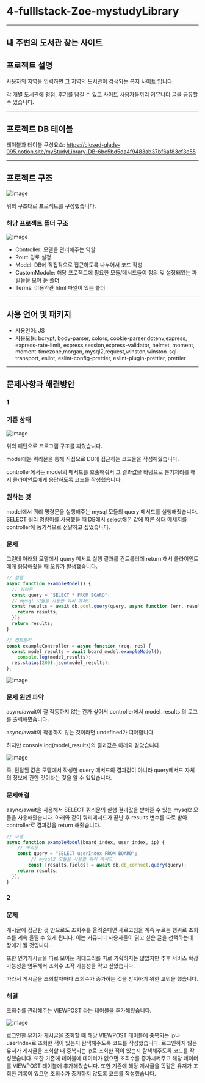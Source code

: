 # 4-fulllstack-Zoe-mystudyLibrary
------------------------------------

내 주변의 도서관 찾는 사이트
------------------------------------
## 프로젝트 설명

  사용자의 지역을 입력하면 그 지역의 도서관이 검색되는 복지 사이트 입니다.
  
  각 개별 도서관에 평점, 후기를 남길 수 있고 사이트 사용자들끼리 커뮤니티 글을 공유할 수 있습니다.

  
------------------------------------
## 프로젝트 DB 테이블

테이블과 테이블 구성요소:
https://closed-glade-095.notion.site/myStudyLibrary-DB-6bc5bd5da4f9483ab37bf6af83cf3e55

-------------------------------------
## 프로젝트 구조
![image](https://user-images.githubusercontent.com/98700133/160259273-0556e259-ffd2-4c48-a97f-851f331522e4.png)

위의 구조대로 프로젝트를 구성했습니다.



### 해당 프로젝트 폴더 구조
![image](https://user-images.githubusercontent.com/98700133/160256063-cbe1452d-d083-433a-bd81-c0e8d6749f9a.png)

+ Controller: 모델을 관리해주는 역할
+ Rout: 경로 설정
+ Model: DB에 직접적으로 접근하도록 나누어서 코드 작성
+ CustomModule: 해당 프로젝트에 필요한 모듈/메서드들이 정의 및 설정돼있는 파일들을 모아 둔 폴더
+ Terms: 이용약관 html 파일이 있는 폴더

--------------------------------------
## 사용 언어 및 패키지

+ 사용언어: JS
+ 사용모듈: bcrypt, body-parser, colors, cookie-parser,dotenv,express, express-rate-limit, express,session,express-validator, helmet, moment, moment-timezone,morgan,
           mysql2,request,winston,winston-sql-transport, eslint, eslint-config-prettier, eslint-plugin-prettier, prettier

--------------------------------------
## 문제사항과 해결방안

### 1

### **기존 상태**

![image](https://user-images.githubusercontent.com/98700133/160259270-b09844a3-e107-4a6c-9b91-26f88fd6edae.png)

위의 패턴으로 프로그램 구조를 짜줬습니다.

model에는 쿼리문을 통해 직접으로 DB에 접근하는 코드들을 작성해줬습니다. 

controller에서는 model의 메서드를 호출해줘서 그 결과값을 바탕으로 분기처리를 해서 클라이언트에게 응답하도록 코드를 작성했습니다.

### **원하는 것**

model에서 쿼리 명령문을 실행해주는  mysql 모듈의 query 메서드를 실행해줬습니다. SELECT 쿼리 명령어를 사용했을 때 DB에서 select해온 값에 따른 상태 메세지를 controller에 동기적으로 전달하고 싶었습니다. 

### **문제**

그런데 아래와 모델에서 query 메서드 실행 결과를 컨트롤러에 return 해서 클라이언트에게 응답해줬을 때 오류가 발생했습니다.

```jsx
// 모델
async function exampleModel() {
  // 쿼리문
  const query = "SELECT * FROM BOARD";
  // mysql 모듈을 사용한 쿼리 메서드
  const results = await db.pool.query(query, async function (err, results) {
    return results;
  });
  return results;
}

```

```jsx
// 컨트롤러
const exampleController = async function (req, res) {
  const model_results = await board_model.exampleModel();
	console.log(model_results);
  res.status(200).json(model_results);
};
```

![image](https://user-images.githubusercontent.com/98700133/160259330-f5dbb523-39c8-4453-b04f-b62528e1d55f.png)


### 문제 원인 파악

async/await이 잘 작동하지 않는 건가 싶어서 controller에서 model_results 의 로그를 출력해봤습니다.

async/await이 작동하지 않는 것이라면 undefined가 떠야합니다.

하지만 console.log(model_results)의 결과값은 아래와 같았습니다.

![image](https://user-images.githubusercontent.com/98700133/160259299-6544c8ba-42f4-4c04-8148-b4c9cda6225b.png)


즉,  전달된 값은 모델에서 작성한 query 메서드의 결과값이 아니라 query메서드 자체의 정보에 관한 것이라는 것을 알 수 있었습니다. 

### 문제해결

async/await을 사용해서 SELECT 쿼리문의 실행 결과값을 받아줄 수 있는 mysql2 모듈을 사용해줬습니다. 아래와 같이 쿼리메서드가 끝난 후 results 변수를 따로 받아 controller로 결과값을 return 해줬습니다. 

```jsx
// 모델
async function exampleModel(board_index, user_index, ip) {
    // 쿼리문
    const query = "SELECT userIndex FROM BOARD";
		 // mysql2 모듈을 사용한 쿼리 메서드 
		const [results,fields] = await db.db_connect.query(query);
	return results;
  });
}
```

### 2

### **문제**

게시글에 접근한 것 만으로도 조회수를 올려준다면 새로고침을 계속 누르는 행위로 조회수를 계속 올릴 수 있게 됩니다. 이는 커뮤니티 사용자들이 읽고 싶은 글을 선택하는데 장애가 될 것입니다.

또한 인기게시글을 따로 모아둔 카테고리를 따로 기획하지는 않았지만 추후 서비스 확장 가능성을 염두해서 조회수 조작 가능성을 막고 싶었습니다.

 따라서  게시글을 조회할때마다 조회수가 증가하는 것을 방지하기 위한 고민을 했습니다.

### **해결**

조회수를 관리해주는 VIEWPOST 라는 테이블을 추가해줬습니다.

![image](https://user-images.githubusercontent.com/98700133/160259317-e298a65d-8e9c-4ece-916e-6d63d3998ea1.png)

로그인한 유저가 게시글을 조회할 때  해당 VIEWPOST 테이블에  중복되는 ip나 userIndex로 조회한 적이 있는지 탐색해주도록 코드를 작성했습니다.  로그인하지 않은 유저가 게시글을 조회할 때 중복되는 ip로 조회한 적이 있는지 탐색해주도록 코드를 작성했습니다. 또한 기존에 테이블에 데이터가 없으면 조회수를 증가시켜주고 해당 데이터를 VIEWPOST 테이블에 추가해줬습니다. 또한 기존에 해당 게시글을 똑같은 유저가 조회한 기록이 있으면 조회수가 증가하지 않도록 코드를 작성했습니다.
